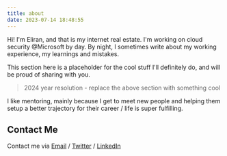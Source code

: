 ```yaml
---
title: about
date: 2023-07-14 18:48:55
---
```


Hi! I'm Eliran, and that is my internet real estate.
I'm working on cloud security @Microsoft by day.
By night, I sometimes write about my working experience, my learnings and mistakes.

This section here is a placeholder for the cool stuff I'll definitely do, and will be proud of sharing with you.
>2024 year resolution - replace the above section with something cool

I like mentoring, mainly because I get to meet new people and helping them setup a better trajectory for their career / life is super fulfilling.


## Contact Me
Contact me via [Email](mailto:eliran9692@gmail.com) / [Twitter](https://twitter.com/_eltur) / [LinkedIn](https://www.linkedin.com/in/eliran-turgeman/)

